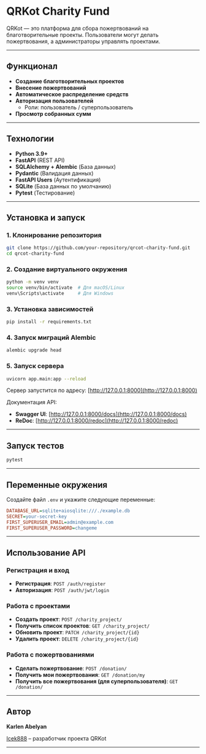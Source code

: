 # QRKot Charity Fund

QRKot — это платформа для сбора пожертвований на благотворительные проекты. Пользователи могут делать пожертвования, а администраторы управлять проектами.

---

## Функционал

- **Создание благотворительных проектов**
- **Внесение пожертвований**
- **Автоматическое распределение средств**
- **Авторизация пользователей**
  - Роли: пользователь / суперпользователь
- **Просмотр собранных сумм**

---

## Технологии

- **Python 3.9+**
- **FastAPI** (REST API)
- **SQLAlchemy + Alembic** (База данных)
- **Pydantic** (Валидация данных)
- **FastAPI Users** (Аутентификация)
- **SQLite** (База данных по умолчанию)
- **Pytest** (Тестирование)

---

## Установка и запуск

### 1. Клонирование репозитория

```bash
git clone https://github.com/your-repository/qrcot-charity-fund.git
cd qrcot-charity-fund
```

### 2. Создание виртуального окружения

```bash
python -m venv venv
source venv/bin/activate  # Для macOS/Linux
venv\Scripts\activate     # Для Windows
```

### 3. Установка зависимостей

```bash
pip install -r requirements.txt
```

### 4. Запуск миграций Alembic

```bash
alembic upgrade head
```

### 5. Запуск сервера

```bash
uvicorn app.main:app --reload
```

Сервер запустится по адресу: [http://127.0.0.1:8000](http://127.0.0.1:8000)

Документация API:
- **Swagger UI**: [http://127.0.0.1:8000/docs](http://127.0.0.1:8000/docs)
- **ReDoc**: [http://127.0.0.1:8000/redoc](http://127.0.0.1:8000/redoc)

---

## Запуск тестов

```bash
pytest
```

---

## Переменные окружения

Создайте файл `.env` и укажите следующие переменные:

```ini
DATABASE_URL=sqlite+aiosqlite:///./example.db
SECRET=your-secret-key
FIRST_SUPERUSER_EMAIL=admin@example.com
FIRST_SUPERUSER_PASSWORD=changeme
```

---

## Использование API

### Регистрация и вход

- **Регистрация**: `POST /auth/register`
- **Авторизация**: `POST /auth/jwt/login`

### Работа с проектами

- **Создать проект**: `POST /charity_project/`
- **Получить список проектов**: `GET /charity_project/`
- **Обновить проект**: `PATCH /charity_project/{id}`
- **Удалить проект**: `DELETE /charity_project/{id}`

### Работа с пожертвованиями

- **Сделать пожертвование**: `POST /donation/`
- **Получить мои пожертвования**: `GET /donation/my`
- **Получить все пожертвования (для суперпользователя)**: `GET /donation/`

---

## Автор

**Karlen Abelyan**

[Icek888](https://github.com/Icek888) – разработчик проекта QRKot

---
